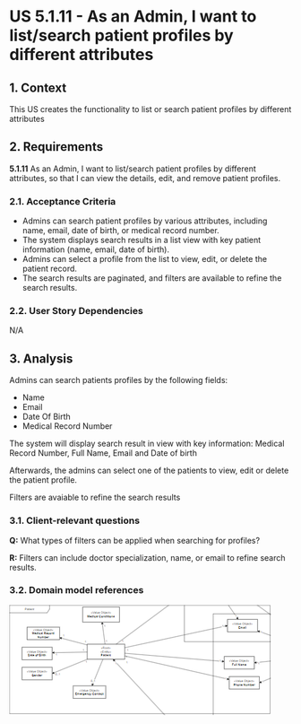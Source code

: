 # US 5.1.11 - As an Admin, I want to list/search patient profiles by different attributes

## 1. Context

This US creates the functionality to list or search patient profiles by different attributes

## 2. Requirements

**5.1.11** As an Admin, I want to list/search patient profiles by different attributes, so that I can view the details, edit, and remove patient profiles.

### 2.1. Acceptance Criteria

- Admins can search patient profiles by various attributes, including name, email, date of birth, or medical record number.
- The system displays search results in a list view with key patient information (name, email, date of birth).
- Admins can select a profile from the list to view, edit, or delete the patient record.
- The search results are paginated, and filters are available to refine the search results.

### 2.2. User Story Dependencies

N/A

## 3. Analysis

Admins can search patients profiles by the following fields:
- Name
- Email
- Date Of Birth
- Medical Record Number

The system will display search result in view with key information: Medical Record Number, Full Name, Email and Date of birth

Afterwards, the admins can select one of the patients to view, edit or delete the patient profile.

Filters are avaiable to refine the search results

### 3.1. Client-relevant questions

**Q:** What types of filters can be applied when searching for profiles?

**R:** Filters can include doctor specialization, name, or email to refine search results.

### 3.2. Domain model references

![DM](DM/DM.png)

